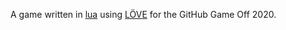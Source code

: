 A game written in [lua](https://www.lua.org/) using [LÖVE](https://love2d.org/wiki/Main_Page) for the GitHub Game Off 2020.
